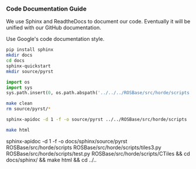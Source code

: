 ### Code Documentation Guide

We use Sphinx and ReadtheDocs to document our code. Eventually it will be unified with our GitHub documentation. 

Use Google's code documentation style.


```bash
pip install sphinx
mkdir docs
cd docs
sphinx-quickstart
mkdir source/pyrst
```

```python
import os
import sys
sys.path.insert(0, os.path.abspath('../../../ROSBase/src/horde/scripts'))
```

```bash
make clean
rm source/pyrst/*

sphinx-apidoc -d 1 -f -o source/pyrst ../../ROSBase/src/horde/scripts ../../ROSBase/src/horde/scripts/tiles3.py ../../ROSBase/src/horde/scripts/test.py ../../ROSBase/src/horde/scripts/CTiles

make html
```

sphinx-apidoc -d 1 -f -o docs/sphinx/source/pyrst ROSBase/src/horde/scripts ROSBase/src/horde/scripts/tiles3.py ROSBase/src/horde/scripts/test.py ROSBase/src/horde/scripts/CTiles && cd docs/sphinx/ && make html && cd ../..
